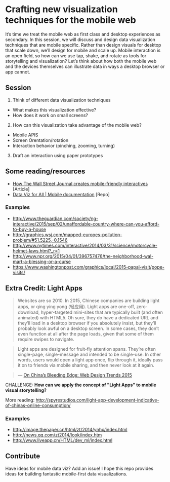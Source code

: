 # Crafting new visualization techniques for the mobile web

It’s time we treat the mobile web as first class and desktop experiences as secondary. In this session, we will discuss and design data visualization techniques that are mobile specific. Rather than design visuals for desktop that scale down, we’ll design for mobile and scale up. Mobile interaction is an open field, so how can we use tap, shake, and rotate as tools for storytelling and visualization? Let’s think about how both the mobile web and the devices themselves can illustrate data in ways a desktop browser or app cannot.

## Session

1. Think of different data visualization techniques 
  - What makes this visualization effective?
  - How does it work on small screens?
2. How can this visualization take advantage of the mobile web?
  - Mobile APIS
  - Screen Orentation/rotation
  - Interaction behavior (pinching, zooming, turning)
3. Draft an interaction using paper prototypes


## Some reading/resources
- [How The Wall Street Journal creates mobile-friendly interactives](https://www.journalism.co.uk/news/how-the-wall-street-journal-approaches-data-interactives-on-mobile/s2/a574385/) [Article]
- [Data Viz for All | Mobile documentation](https://github.com/julia67/data-viz-for-all/tree/master/Mobile) [Repo]

### Examples

- http://www.theguardian.com/society/ng-interactive/2015/sep/02/unaffordable-country-where-can-you-afford-to-buy-a-house
- http://graphics.wsj.com/mapped-europes-pollution-problem/#51.5225,-0.1546
- http://www.nytimes.com/interactive/2014/03/31/science/motorcycle-helmet-laws.html?_r=1
- http://www.npr.org/2015/04/01/396757476/the-neighborhood-wal-mart-a-blessing-or-a-curse
- https://www.washingtonpost.com/graphics/local/2015-papal-visit/pope-visits/

## Extra Credit: Light Apps

> Websites are so 2010. In 2015, Chinese companies are building light apps, or qing ying yong (轻应用). Light apps are one-off, zero-download, hyper-targeted mini-sites that are typically built (and often animated) with HTML5. Oh sure, they do have a dedicated URL and they’ll load in a desktop browser if you absolutely insist, but they’ll probably look awful on a desktop screen. In some cases, they don’t even function at all after the page loads, given that some of them require swipes to navigate.

> Light apps are designed for fruit-fly attention spans. They’re often single-page, single-message and intended to be single-use. In other words, users would open a light app once, flip through it, ideally pass it on to friends via mobile sharing, and then never look at it again.

> — [On China’s Bleeding Edge: Web Design Trends 2015](http://www.smashingmagazine.com/2015/02/china-web-design-trends-2015/)

CHALLENGE: **How can we apply the concept of "Light Apps" to mobile visual storytelling?**

More reading: http://spyrestudios.com/light-app-development-indicative-of-chinas-online-consumption/

### Examples

- http://image.thepaper.cn/html/zt/2014/ynhx/index.html
- http://news.qq.com/zt2014/look/index.htm
- http://www.liveapp.cn/HTML/dev_mi/index.html


## Contribute
Have ideas for mobile data viz? Add an issue! I hope this repo provides ideas for building fantastic mobile-first data visualizations.
